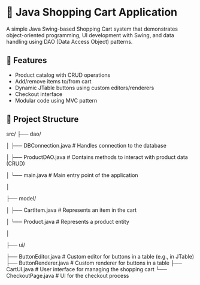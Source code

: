 # 🛒 Java Shopping Cart Application

A simple Java Swing-based Shopping Cart system that demonstrates object-oriented programming, UI development with Swing, and data handling using DAO (Data Access Object) patterns.

## 🚀 Features

- Product catalog with CRUD operations
- Add/remove items to/from cart
- Dynamic JTable buttons using custom editors/renderers
- Checkout interface
- Modular code using MVC pattern

## 📁 Project Structure

src/
├── dao/

│   ├── DBConnection.java # Handles connection to the database


│  ├── ProductDAO.java         # Contains methods to interact with product data (CRUD)


│   └── main.java               # Main entry point of the application

│

├── model/

│   ├── CartItem.java           # Represents an item in the cart

│   └── Product.java            # Represents a product entity

│

├── ui/

├── ButtonEditor.java       # Custom editor for buttons in a table (e.g., in JTable)
    ├── ButtonRenderer.java     # Custom renderer for buttons in a table
    ├── CartUI.java             # User interface for managing the shopping cart
    └── CheckoutPage.java       # UI for the checkout process
